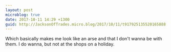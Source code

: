 ```yaml
---
layout: post
microblog: true
date: 2017-10-11 14:29 +1300
guid: http://JacksonOfTrades.micro.blog/2017/10/11/t917925135520165888.html
---
```

Which basically makes me look like an arse and that I don't wanna be with them.  I do wanna, but not at the shops on a holiday.

